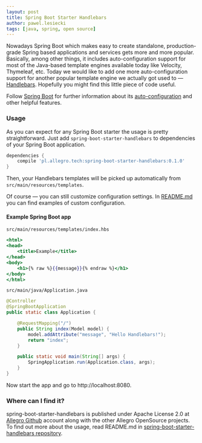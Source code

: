 ```yaml
---
layout: post
title: Spring Boot Starter Handlebars
author: pawel.lesiecki
tags: [java, spring, open source]
---
```


Nowadays Spring Boot which makes easy to create standalone, production-grade Spring based applications and services gets
more and more popular. Basically, among other things, it includes auto-configuration support for most of the Java-based
template engines available today like Velocity, Thymeleaf, etc. Today we would like to add one more auto-configuration
support for another popular template engine we actually got used to —
[Handlebars](https://github.com/jknack/handlebars.java). Hopefully you might find this little piece of code useful.

Follow [Spring Boot](http://projects.spring.io/spring-boot/) for further information about its [auto-configuration](http://docs.spring.io/spring-boot/docs/current/reference/htmlsingle/#using-boot-auto-configuration)
and other helpful features.

### Usage

As you can expect for any Spring Boot starter the usage is pretty straightforward. Just add
``spring-boot-starter-handlebars`` to dependencies of your Spring Boot application.

```groovy
dependencies {
    compile 'pl.allegro.tech:spring-boot-starter-handlebars:0.1.0'
}
```

Then, your Handlebars templates will be picked up automatically from ``src/main/resources/templates``.

Of course — you can still customize configuration settings. In
[README.md](https://github.com/allegro/spring-boot-starter-handlebars/blob/master/README.md) you can find examples of
custom configuration.

#### Example Spring Boot app

``src/main/resources/templates/index.hbs``

```handlebars
<html>
<head>
    <title>Example</title>
</head>
<body>
    <h1>{% raw %}{{message}}{% endraw %}</h1>
</body>
</html>
```

``src/main/java/Application.java``

```java
@Controller
@SpringBootApplication
public static class Application {

    @RequestMapping("/")
    public String index(Model model) {
        model.addAttribute("message", "Hello Handlebars!");
        return "index";
    }

    public static void main(String[] args) {
        SpringApplication.run(Application.class, args);
    }
}
```
Now start the app and go to http://localhost:8080.

### Where can I find it?

spring-boot-starter-handlebars is published under Apache License 2.0 at [Allegro Github](https://github.com/allegro)
account along with the other Allegro OpenSource projects. To find out more about the usage, read README.md in
[spring-boot-starter-handlebars repository](https://github.com/allegro/spring-boot-starter-handlebars).
